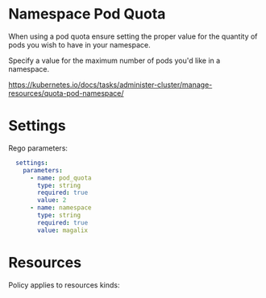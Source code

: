 # Namespace Pod Quota

When using a pod quota ensure setting the proper value for the quantity of pods you wish to have in your namespace. 


Specify a value for the maximum number of pods you'd like in a namespace. 

https://kubernetes.io/docs/tasks/administer-cluster/manage-resources/quota-pod-namespace/


# Settings

Rego parameters:
```yaml
  settings:
    parameters:
      - name: pod_quota
        type: string
        required: true
        value: 2
      - name: namespace
        type: string
        required: true
        value: magalix
```

# Resources
Policy applies to resources kinds:

